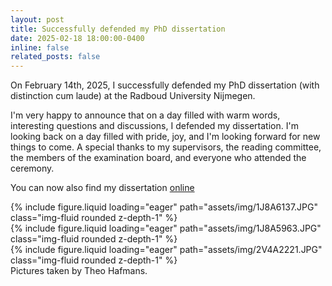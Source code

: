 ```yaml
---
layout: post
title: Successfully defended my PhD dissertation
date: 2025-02-18 18:00:00-0400
inline: false
related_posts: false
---
```


On February 14th, 2025, I successfully defended my PhD dissertation (with distinction cum laude) at the Radboud University Nijmegen.

I'm very happy to announce that on a day filled with warm words, interesting questions and discussions, I defended my dissertation. I'm looking back on a day filled with pride, joy, and I'm looking forward for new things to come. A special thanks to my supervisors, the reading committee, the members of the examination board, and everyone who attended the ceremony.

You can now also find my dissertation [online](https://repository.ubn.ru.nl/handle/2066/315703)

<div class="row mt-3">
    <div class="col-sm mt-3 mt-md-0">
        {% include figure.liquid loading="eager" path="assets/img/1J8A6137.JPG" class="img-fluid rounded z-depth-1" %}
    </div>
    <div class="col-sm mt-3 mt-md-0">
        {% include figure.liquid loading="eager" path="assets/img/1J8A5963.JPG" class="img-fluid rounded z-depth-1" %}
    </div>
    <div class="col-sm mt-3 mt-md-0">
        {% include figure.liquid loading="eager" path="assets/img/2V4A2221.JPG" class="img-fluid rounded z-depth-1" %}
    </div>
</div>
<div class="caption">
    Pictures taken by Theo Hafmans.
</div>